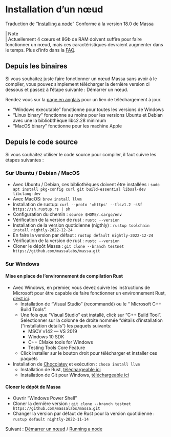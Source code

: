 # Installation d’un nœud

Traduction de “[Installing a node](https://docs.massa.net/en/latest/testnet/install.html)”
Conforme à la version 18.0 de Massa

| Note<br>
| Actuellement 4 cœurs et 8Gb de RAM doivent suffire pour faire fonctionner un nœud, mais ces caractéristiques devraient augmenter dans le temps. Plus d’info dans la [FAQ](https://docs.massa.net/en/latest/testnet/faq.html#testnet-faq).

## Depuis les binaires

Si vous souhaitez juste faire fonctionner un nœud Massa sans avoir à le compiler, vous pouvez simplement télécharger la dernière version ci dessous et passez à l’étape suivante : Démarrer un nœud.

Rendez vous sur la [page en anglais](https://docs.massa.net/en/latest/testnet/install.html#from-binaries) pour un lien de téléchargement à jour.

+ “Windows executable” fonctionne pour toutes les versions de Windows
+ “Linux binary” fonctionne au moins pour les versions Ubuntu et Debian avec une la bibliobthèque libc2.28 minimum
+ “MacOS binary” fonctionne pour les machine Apple

## Depuis le code source

Si vous souhaitez utiliser le code source pour compiler, il faut suivre les étapes suivantes :

### Sur Ubuntu / Debian / MacOS

+ Avec Ubuntu / Debian, ces bibliothèques doivent être installées : `sudo apt install pkg-config curl git build-essential libssl-dev libclang-dev` 
+ Avec MacOS: `brew install llvm`
+ Installation de rustup: `curl --proto '=https' --tlsv1.2 -sSf https://sh.rustup.rs | sh`
+ Configuration du chemin : `source $HOME/.cargo/env`
+ Vérification de la version de rust : `rustc --version`
+ Installation de la version quotidienne (nigthly) : `rustup toolchain install nightly-2022-12-24`
+ En faire la version par défaut : `rustup default nightly-2022-12-24`
+ Vérification de la version de rust : `rustc --version`
+ Cloner le dépôt Massa : `git clone --branch testnet https://github.com/massalabs/massa.git`

### Sur Windows

#### Mise en place de l’environnement de compilation Rust

+ Avec Windows, en premier, vous devez suivre les instructions de Microsoft pour être capable de faire fonctionner un environnement Rust, [c’est ici](https://docs.microsoft.com/en-gb/windows/dev-environment/rust/setup).
  + Installation de “Visual Studio” (recommandé) ou le “ Microsoft C++ Build Tools”.
  + Une fois que “Visual Studio” est installé, click sur “C++ Build Tool”. Selectionner sur la colonne de droite nommée “détails d’installation (“installation details”) les paquets suivants:
    + MSCV v142 — VS 2019
    + Windows 10 SDK
    + C++ CMake tools for Windows
    + Testing Tools Core Feature
  + Click installer sur le bouton droit pour télécharger et installer ces paquets
+ Installation de [Chocolatey](https://docs.chocolatey.org/en-us/choco/setup) et exécution : `choco install llvm`
  + Installation de Rust, [téléchargeable ici](https://www.rust-lang.org/tools/install)
  + Installation de Git pour Windows, [téléchargeable ici](https://git-scm.com/download/win)

#### Cloner le dépôt de Massa

+ Ouvrir “Windows Power Shell”
+ Cloner la dernière version : `git clone --branch testnet https://github.com/massalabs/massa.git`
+ Changer la version par défaut de Rust pour la version quotidienne : `rustup default nightly-2022-11-14`

Suivant : [Démarrer un nœud](./Running_a_node.md) / [Running a node](https://docs.massa.net/en/latest/testnet/running.html)
